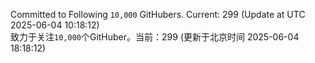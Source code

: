 Committed to Following `10,000` GitHubers. Current: <!-- FOLLOWING_COUNT -->299<!-- FOLLOWING_COUNT --> (Update at UTC <!-- LAST_UPDATED -->2025-06-04 10:18:12<!-- LAST_UPDATED -->)<br>
致力于关注`10,000`个GitHuber。当前：<!-- FOLLOWING_COUNT -->299<!-- FOLLOWING_COUNT --> (更新于北京时间 <!-- LAST_UPDATED_CST -->2025-06-04 18:18:12<!-- LAST_UPDATED_CST -->)
